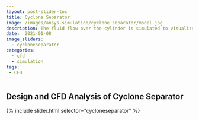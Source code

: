 ```yaml
---
layout: post-slider-toc
title: Cyclone Separator
image: /images/ansys-simulation/cyclone separator/model.jpg
description: The fluid flow over the cylinder is simulated to visualize the Von Karman Street.
date:  2021-01-08
image_sliders:
  - cycloneseparator
categories:
  - cfd 
  - simulation
tags:
 - CFD
---
```


## Design and CFD Analysis of Cyclone Separator

{% include slider.html selector="cycloneseparator" %}


